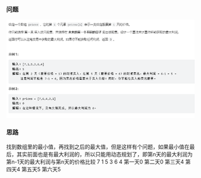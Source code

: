 ### 问题
![](https://raw.githubusercontent.com/heyach/blog/main/images/leetcode/maxProfit.jpg)

### 思路
找到数组里的最小值，再找到之后的最大值，但是这样有个问题，如果最小值在最后，其实前面也是有最大利润的，所以只能用动态规划了，即第n天的最大利润为第n-1天的最大利润与第n天的价格比较
7 1 5 3 6 4
第一天0
第二天0
第三天4
第四天4
第五天5
第六天5

